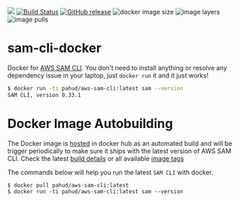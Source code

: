 ![](https://codebuild.ap-northeast-1.amazonaws.com/badges?uuid=eyJlbmNyeXB0ZWREYXRhIjoiTnRwU2dkREdPWlcyYjFvZmhtd2hvU2NCanlQMmpZb2pFMEdCb2dQTFNOYWVJbUFtOWl1NVoxOWwvejFPOGpTZkJ1SWRrZmc3ek11bmN5TnZMZnNZR0lJPSIsIml2UGFyYW1ldGVyU3BlYyI6InkzUkJGMmdqK2RPckdHYm8iLCJtYXRlcmlhbFNldFNlcmlhbCI6MX0%3D&branch=master)
[![Build Status](https://travis-ci.org/pahud/sam-cli-docker.svg?branch=master)](https://travis-ci.org/pahud/sam-cli-docker)
[![GitHub release](https://img.shields.io/github/release/pahud/sam-cli-docker.svg?style=plastic)](https://github.com/pahud/sam-cli-docker/releases)
![docker image size](https://shields.beevelop.com/docker/image/image-size/pahud/aws-sam-cli/latest.svg?style=plastic)
![image layers](https://shields.beevelop.com/docker/image/layers/pahud/aws-sam-cli/latest.svg?style=plastic)
![image pulls](https://shields.beevelop.com/docker/pulls/pahud/aws-sam-cli.svg?style=plastic)

# sam-cli-docker
Docker for [AWS SAM CLI](https://github.com/awslabs/aws-sam-cli). You don't need to install anything or resolve any dependency issue in your laptop, just `docker run` it and it just works!

```bash
$ docker run -ti pahud/aws-sam-cli:latest sam --version                              
SAM CLI, version 0.33.1
```


# Docker Image Autobuilding

The Docker image is [hosted](https://hub.docker.com/r/pahud/aws-sam-cli/) in docker hub as an automated build and will be trigger periodically to make sure it ships with the latest version of AWS SAM CLI. Check the latest [build details](https://hub.docker.com/r/pahud/aws-sam-cli/builds/) or all available [image tags](https://hub.docker.com/r/pahud/aws-sam-cli/tags)

The commands below will help you run the latest `SAM CLI` with docker.
```
$ docker pull pahud/aws-sam-cli:latest
$ docker run -ti pahud/aws-sam-cli:latest sam --version 
```

